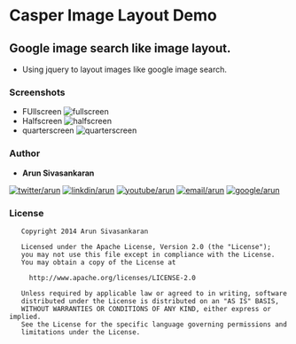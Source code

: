 Casper Image Layout Demo
========================
## Google image search like image layout.
* Using jquery to layout images like google image search.

### Screenshots
* FUllscreen
![fullscreen](https://i.imgur.com/NS1TTga.png)
* Halfscreen
![halfscreen](https://i.imgur.com/pGXkPN8.png)
* quarterscreen
![quarterscreen](https://i.imgur.com/dVDzIAm.png)

### Author

* **Arun Sivasankaran**

[![twitter/arun][twitter-icon]][twitter-link]
[![linkdin/arun][linkdin-icon]][linkdin-link]
[![youtube/arun][youtube-icon]][youtube-link]
[![email/arun][email-icon]][email-link]
[![google/arun][google-icon]][google-link]

### License

```
   Copyright 2014 Arun Sivasankaran

   Licensed under the Apache License, Version 2.0 (the "License");
   you may not use this file except in compliance with the License.
   You may obtain a copy of the License at

     http://www.apache.org/licenses/LICENSE-2.0

   Unless required by applicable law or agreed to in writing, software
   distributed under the License is distributed on an "AS IS" BASIS,
   WITHOUT WARRANTIES OR CONDITIONS OF ANY KIND, either express or implied.
   See the License for the specific language governing permissions and
   limitations under the License.

```

[license-image]: http://img.shields.io/badge/license-Apache_2.0-blue.svg?style=flat
[license-url]: LICENSE

[bower-version-image]: http://img.shields.io/bower/v/angular-bootstrap-switch.svg?style=flat
[bower-url]: http://bower.io/search/?q=angular-bootstrap-switch

[npm-url]: https://npmjs.org/package/angular-bootstrap-switch
[npm-version-image]: http://img.shields.io/npm/v/angular-bootstrap-switch.svg?style=flat

[travis-image]: http://img.shields.io/travis/frapontillo/angular-bootstrap-switch/develop.svg?style=flat
[travis-url]: https://travis-ci.org/frapontillo/angular-bootstrap-switch

[twitter-icon]: http://i.imgur.com/dflo2Ux.png
[twitter-link]: http://twitter.com/aparthi
 
[google-icon]: http://i.imgur.com/efS6sYn.png
[google-link]: http://google.com

[email-icon]: http://i.imgur.com/cF4rQ9N.png
[email-link]: <mailto:arunparthiban@gmail.com>

[linkdin-icon]: http://i.imgur.com/7VfZnN8.png
[linkdin-link]: https:www.linkedin.com/in/arunsivasankaran

[youtube-icon]: http://i.imgur.com/8bGJCdM.png
[youtube-link]: https://www.youtube.com/user/arunsivasankara



